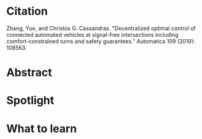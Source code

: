 
# Citation
Zhang, Yue, and Christos G. Cassandras. "Decentralized optimal control of connected automated vehicles at signal-free intersections including comfort-constrained turns and safety guarantees." Automatica 109 (2019): 108563.

# Abstract


# Spotlight


# What to learn 
